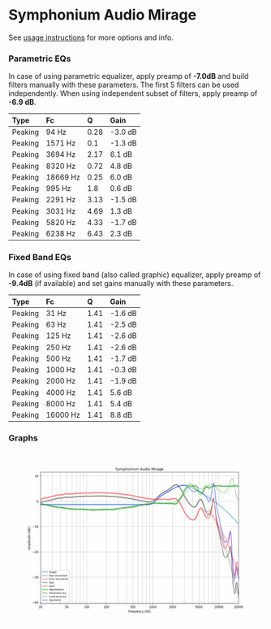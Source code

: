 # Symphonium Audio Mirage
See [usage instructions](https://github.com/jaakkopasanen/AutoEq#usage) for more options and info.

### Parametric EQs
In case of using parametric equalizer, apply preamp of **-7.0dB** and build filters manually
with these parameters. The first 5 filters can be used independently.
When using independent subset of filters, apply preamp of **-6.9 dB**.

| Type    | Fc       |    Q | Gain    |
|:--------|:---------|:-----|:--------|
| Peaking | 94 Hz    | 0.28 | -3.0 dB |
| Peaking | 1571 Hz  | 0.1  | -1.3 dB |
| Peaking | 3694 Hz  | 2.17 | 6.1 dB  |
| Peaking | 8320 Hz  | 0.72 | 4.8 dB  |
| Peaking | 18669 Hz | 0.25 | 6.0 dB  |
| Peaking | 995 Hz   | 1.8  | 0.6 dB  |
| Peaking | 2291 Hz  | 3.13 | -1.5 dB |
| Peaking | 3031 Hz  | 4.69 | 1.3 dB  |
| Peaking | 5820 Hz  | 4.33 | -1.7 dB |
| Peaking | 6238 Hz  | 6.43 | 2.3 dB  |

### Fixed Band EQs
In case of using fixed band (also called graphic) equalizer, apply preamp of **-9.4dB**
(if available) and set gains manually with these parameters.

| Type    | Fc       |    Q | Gain    |
|:--------|:---------|:-----|:--------|
| Peaking | 31 Hz    | 1.41 | -1.6 dB |
| Peaking | 63 Hz    | 1.41 | -2.5 dB |
| Peaking | 125 Hz   | 1.41 | -2.6 dB |
| Peaking | 250 Hz   | 1.41 | -2.6 dB |
| Peaking | 500 Hz   | 1.41 | -1.7 dB |
| Peaking | 1000 Hz  | 1.41 | -0.3 dB |
| Peaking | 2000 Hz  | 1.41 | -1.9 dB |
| Peaking | 4000 Hz  | 1.41 | 5.6 dB  |
| Peaking | 8000 Hz  | 1.41 | 5.4 dB  |
| Peaking | 16000 Hz | 1.41 | 8.8 dB  |

### Graphs
![](./Symphonium%20Audio%20Mirage.png)